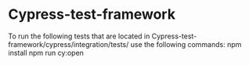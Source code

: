 # Cypress-test-framework

To run the following tests that are located in Cypress-test-framework/cypress/integration/tests/ use the following commands:
npm install
npm run cy:open
